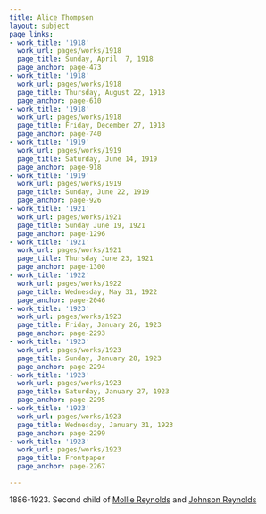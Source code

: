 ```yaml
---
title: Alice Thompson
layout: subject
page_links:
- work_title: '1918'
  work_url: pages/works/1918
  page_title: Sunday, April  7, 1918
  page_anchor: page-473
- work_title: '1918'
  work_url: pages/works/1918
  page_title: Thursday, August 22, 1918
  page_anchor: page-610
- work_title: '1918'
  work_url: pages/works/1918
  page_title: Friday, December 27, 1918
  page_anchor: page-740
- work_title: '1919'
  work_url: pages/works/1919
  page_title: Saturday, June 14, 1919
  page_anchor: page-918
- work_title: '1919'
  work_url: pages/works/1919
  page_title: Sunday, June 22, 1919
  page_anchor: page-926
- work_title: '1921'
  work_url: pages/works/1921
  page_title: Sunday June 19, 1921
  page_anchor: page-1296
- work_title: '1921'
  work_url: pages/works/1921
  page_title: Thursday June 23, 1921
  page_anchor: page-1300
- work_title: '1922'
  work_url: pages/works/1922
  page_title: Wednesday, May 31, 1922
  page_anchor: page-2046
- work_title: '1923'
  work_url: pages/works/1923
  page_title: Friday, January 26, 1923
  page_anchor: page-2293
- work_title: '1923'
  work_url: pages/works/1923
  page_title: Sunday, January 28, 1923
  page_anchor: page-2294
- work_title: '1923'
  work_url: pages/works/1923
  page_title: Saturday, January 27, 1923
  page_anchor: page-2295
- work_title: '1923'
  work_url: pages/works/1923
  page_title: Wednesday, January 31, 1923
  page_anchor: page-2299
- work_title: '1923'
  work_url: pages/works/1923
  page_title: Frontpaper
  page_anchor: page-2267

---
```

<p>1886-1923.  Second child of <a href='../subjects/138' title='Mollie Reynolds'>Mollie Reynolds</a> and <a href='../subjects/157' title='Johnson Reynolds'>Johnson Reynolds</a></p>